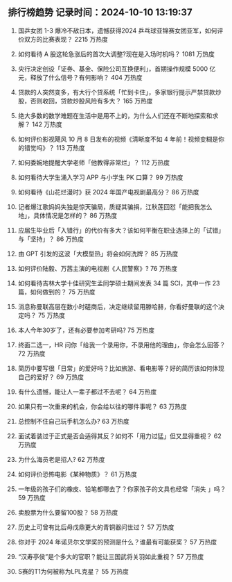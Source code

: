 
## 排行榜趋势 记录时间：2024-10-10 13:19:37
  
  1. 国乒女团 1-3 爆冷不敌日本，遗憾获得2024 乒乓球亚锦赛女团亚军，如何评价双方的比赛表现？ 2215 万热度
    
  2. 如何看待 A 股这轮急涨后的首次大调整?现在是入场时机吗？ 1081 万热度
    
  3. 央行决定创设「证券、基金、保险公司互换便利」，首期操作规模 5000 亿元，释放了什么信号？有何影响？ 404 万热度
    
  4. 贷款的人突然变多，有大行个贷系统「忙到卡住」，多家银行提示严禁贷款炒股，否则收回，贷款炒股风险有多大？ 165 万热度
    
  5. 绝大多数的数学难题在生活中是用不上的，为什么人们还在不断地探索和求解？ 142 万热度
    
  6. 如何评价影视飓风 10 月 8 日发布的视频《清晰度不如 4 年前！视频变糊是你的错觉吗》？ 113 万热度
    
  7. 如何委婉地提醒大学老师「他教得非常烂」？ 112 万热度
    
  8. 如何看待大学生涌入学习 APP 与小学生 PK 口算？ 99 万热度
    
  9. 如何看待《山花烂漫时》获 2024 年国产电视剧最高分？ 86 万热度
    
  10. 记者爆江歌妈妈失独是惊天骗局，质疑其骗捐，江秋莲回怼「能把我怎么地」，具体情况是怎样的？ 86 万热度
    
  11. 应届生毕业后「入错行」的代价有多大？该如何平衡在职业选择上的「试错」与「坚持」？ 86 万热度
    
  12. 由 GPT 引发的这波「大模型热」将会如何洗牌？ 85 万热度
    
  13. 如何评价陆毅、万茜主演的电视剧《人民警察》? 76 万热度
    
  14. 如何看待吉林大学十佳研究生孟同学硕士期间发表 34 篇 SCI，其中一作 23 篇，如何做到的？ 75 万热度
    
  15. 消息称曼联高层在数小时磋商后，决定继续留用滕哈赫，你看好曼联的这个决定吗？ 75 万热度
    
  16. 本人今年30岁了，还有必要参加考研吗? 75 万热度
    
  17. 终面二选一，HR 问你「给我一个录用你，不录用他的理由」，你会怎么回答？ 72 万热度
    
  18. 简历中要写很「日常」的爱好吗？比如旅游、看电影等？好的简历该如何体现自己的爱好？ 69 万热度
    
  19. 有什么遗憾，能让人一辈子都过不去呢？ 64 万热度
    
  20. 如果只有一次重来的机会，你会给以往的哪件事呢？ 63 万热度
    
  21. 总控制不住自己玩手机怎么办? 63 万热度
    
  22. 面试着装过于正式是否会适得其反？如何不「用力过猛」但又显得重视？ 62 万热度
    
  23. 为什么海员老是招人? 62 万热度
    
  24. 如何评价恐怖电影《某种物质》？ 61 万热度
    
  25. 一年级的孩子们的橡皮、铅笔都哪去了？你家孩子的文具也经常「消失 」吗？ 59 万热度
    
  26. 卖股票为什么要留100股？ 58 万热度
    
  27. 历史上可曾有比后母戊鼎更大的青铜器问世过？ 57 万热度
    
  28. 你对于 2024 年诺贝尔文学奖的预测是什么？谁最有可能获奖？ 57 万热度
    
  29. “汉寿亭侯”是个多大的官职？能让三国武将关羽如此重视？ 57 万热度
    
  30. S赛的T1为何被称为LPL克星？ 55 万热度
    